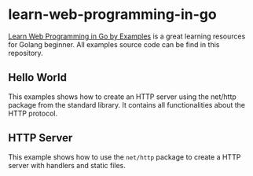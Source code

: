 # learn-web-programming-in-go

[Learn Web Programming in Go by Examples](https://gowebexamples.com/) is a great learning resources for Golang beginner. All examples source code can be find in this repository.

## Hello World

This examples shows how to create an HTTP server using the net/http package from the standard library. It contains all functionalities about the HTTP protocol.

## HTTP Server

This example shows how to use the `net/http` package to create a HTTP server with handlers and static files.
